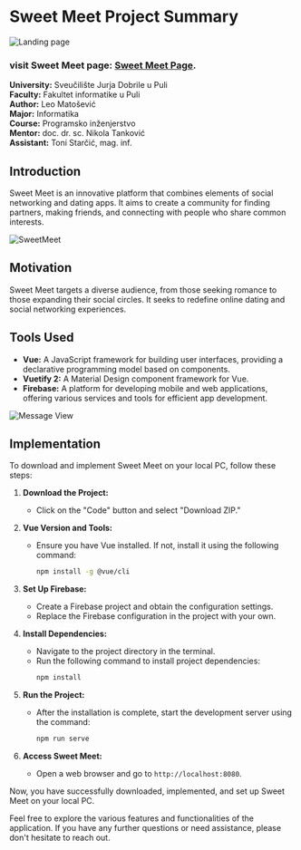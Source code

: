 # Sweet Meet Project Summary

![Landing page](https://cdn.discordapp.com/attachments/913822778988331009/1155470386381721711/image.png)
### **visit Sweet Meet page: [Sweet Meet Page](https://sweetmeet-app.netlify.app/ "Sweet Meet").**

**University:** Sveučilište Jurja Dobrile u Puli  
**Faculty:** Fakultet informatike u Puli  
**Author:** Leo Matošević  
**Major:** Informatika  
**Course:** Programsko inženjerstvo  
**Mentor:** doc. dr. sc. Nikola Tanković  
**Assistant:** Toni Starčić, mag. inf.  

## Introduction
Sweet Meet is an innovative platform that combines elements of social networking and dating apps. It aims to create a community for finding partners, making friends, and connecting with people who share common interests.

![SweetMeet](https://cdn.discordapp.com/attachments/913822778988331009/1155474016128221245/ezgif.com-video-to-gif.gif)

## Motivation
Sweet Meet targets a diverse audience, from those seeking romance to those expanding their social circles. It seeks to redefine online dating and social networking experiences.

## Tools Used
- **Vue:** A JavaScript framework for building user interfaces, providing a declarative programming model based on components.
- **Vuetify 2:** A Material Design component framework for Vue.
- **Firebase:** A platform for developing mobile and web applications, offering various services and tools for efficient app development.

![Message View](https://cdn.discordapp.com/attachments/913822778988331009/1155470901362573352/image_14.png)

## Implementation
To download and implement Sweet Meet on your local PC, follow these steps:
1. **Download the Project:**
   - Click on the "Code" button and select "Download ZIP."

2. **Vue Version and Tools:**
   - Ensure you have Vue installed. If not, install it using the following command:
     ```bash
     npm install -g @vue/cli
     ```

3. **Set Up Firebase:**
   - Create a Firebase project and obtain the configuration settings.
   - Replace the Firebase configuration in the project with your own.

4. **Install Dependencies:**
   - Navigate to the project directory in the terminal.
   - Run the following command to install project dependencies:
     ```bash
     npm install
     ```

5. **Run the Project:**
   - After the installation is complete, start the development server using the command:
     ```bash
     npm run serve
     ```

6. **Access Sweet Meet:**
   - Open a web browser and go to `http://localhost:8080`.

Now, you have successfully downloaded, implemented, and set up Sweet Meet on your local PC.

Feel free to explore the various features and functionalities of the application. If you have any further questions or need assistance, please don't hesitate to reach out.

